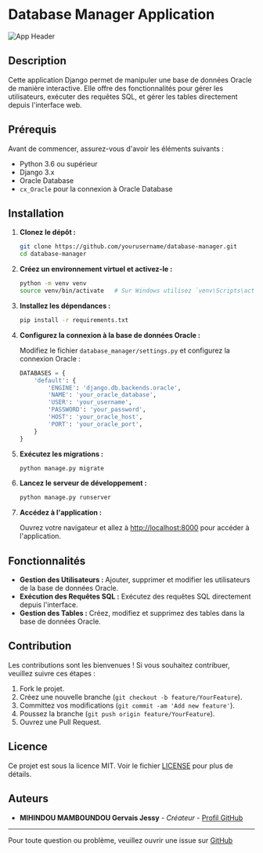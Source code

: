 # Database Manager Application

![App Header](https://mma.prnewswire.com/media/467598/Oracle_Logo.jpg?p=facebook) 

## Description

Cette application Django permet de manipuler une base de données Oracle de manière interactive. Elle offre des fonctionnalités pour gérer les utilisateurs, exécuter des requêtes SQL, et gérer les tables directement depuis l'interface web.

## Prérequis

Avant de commencer, assurez-vous d'avoir les éléments suivants :

- Python 3.6 ou supérieur
- Django 3.x
- Oracle Database
- `cx_Oracle` pour la connexion à Oracle Database

## Installation

1. **Clonez le dépôt :**

    ```bash
    git clone https://github.com/yourusername/database-manager.git
    cd database-manager
    ```

2. **Créez un environnement virtuel et activez-le :**

    ```bash
    python -m venv venv
    source venv/bin/activate   # Sur Windows utilisez `venv\Scripts\activate`
    ```

3. **Installez les dépendances :**

    ```bash
    pip install -r requirements.txt
    ```

4. **Configurez la connexion à la base de données Oracle :**

    Modifiez le fichier `database_manager/settings.py` et configurez la connexion Oracle :

    ```python
    DATABASES = {
        'default': {
            'ENGINE': 'django.db.backends.oracle',
            'NAME': 'your_oracle_database',
            'USER': 'your_username',
            'PASSWORD': 'your_password',
            'HOST': 'your_oracle_host',
            'PORT': 'your_oracle_port',
        }
    }
    ```

5. **Exécutez les migrations :**

    ```bash
    python manage.py migrate
    ```

6. **Lancez le serveur de développement :**

    ```bash
    python manage.py runserver
    ```

7. **Accédez à l'application :**

    Ouvrez votre navigateur et allez à [http://localhost:8000](http://localhost:8000) pour accéder à l'application.

## Fonctionnalités

- **Gestion des Utilisateurs :** Ajouter, supprimer et modifier les utilisateurs de la base de données Oracle.
- **Exécution des Requêtes SQL :** Exécutez des requêtes SQL directement depuis l'interface.
- **Gestion des Tables :** Créez, modifiez et supprimez des tables dans la base de données Oracle.

## Contribution

Les contributions sont les bienvenues ! Si vous souhaitez contribuer, veuillez suivre ces étapes :

1. Fork le projet.
2. Créez une nouvelle branche (`git checkout -b feature/YourFeature`).
3. Committez vos modifications (`git commit -am 'Add new feature'`).
4. Poussez la branche (`git push origin feature/YourFeature`).
5. Ouvrez une Pull Request.

## Licence

Ce projet est sous la licence MIT. Voir le fichier [LICENSE](LICENSE) pour plus de détails.

## Auteurs

- **MIHINDOU MAMBOUNDOU Gervais Jessy** - *Créateur* - [Profil GitHub](https://github.com/jessyMihindou/)

---

Pour toute question ou problème, veuillez ouvrir une issue sur [GitHub](https://github.com/jessyMihindou/Projet-cx_oracle/new/master?filename=README.md)
